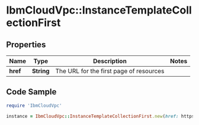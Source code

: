 # IbmCloudVpc::InstanceTemplateCollectionFirst

## Properties

Name | Type | Description | Notes
------------ | ------------- | ------------- | -------------
**href** | **String** | The URL for the first page of resources | 

## Code Sample

```ruby
require 'IbmCloudVpc'

instance = IbmCloudVpc::InstanceTemplateCollectionFirst.new(href: https://us-south.iaas.cloud.ibm.com/v1/instance/templates?limit&#x3D;20)
```


